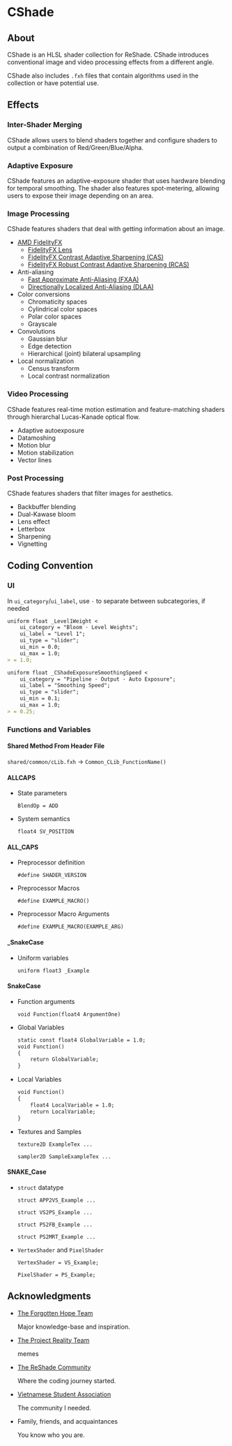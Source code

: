
# CShade

## About

CShade is an HLSL shader collection for ReShade. CShade introduces conventional image and video processing effects from a different angle.

CShade also includes `.fxh` files that contain algorithms used in the collection or have potential use.

## Effects

### Inter-Shader Merging

CShade allows users to blend shaders together and configure shaders to output a combination of Red/Green/Blue/Alpha.

### Adaptive Exposure

CShade features an adaptive-exposure shader that uses hardware blending for temporal smoothing. The shader also features spot-metering, allowing users to expose their image depending on an area.

### Image Processing

CShade features shaders that deal with getting information about an image.

- [AMD FidelityFX](https://gpuopen.com/amd-fidelityfx-sdk/)
  - [FidelityFX Lens](https://gpuopen.com/manuals/fidelityfx_sdk/fidelityfx_sdk-page_techniques_lens/)
  - [FidelityFX Contrast Adaptive Sharpening (CAS)](https://gpuopen.com/manuals/fidelityfx_sdk/fidelityfx_sdk-page_techniques_contrast-adaptive-sharpening/)
  - [FidelityFX Robust Contrast Adaptive Sharpening (RCAS)](https://gpuopen.com/manuals/fidelityfx_sdk/fidelityfx_sdk-page_techniques_super-resolution-upscaler/#robust-contrast-adaptive-sharpening-rcas)
- Anti-aliasing
  - [Fast Approximate Anti-Aliasing (FXAA)](https://en.wikipedia.org/wiki/Fast_approximate_anti-aliasing)
  - [Directionally Localized Anti-Aliasing (DLAA)](http://www.and.intercon.ru/releases/talks/dlaagdc2011/)
- Color conversions
  - Chromaticity spaces
  - Cylindrical color spaces
  - Polar color spaces
  - Grayscale
- Convolutions
  - Gaussian blur
  - Edge detection
  - Hierarchical (joint) bilateral upsampling
- Local normalization
  - Census transform
  - Local contrast normalization

### Video Processing

CShade features real-time motion estimation and feature-matching shaders through hierarchal Lucas-Kanade optical flow.

- Adaptive autoexposure
- Datamoshing
- Motion blur
- Motion stabilization
- Vector lines

### Post Processing

CShade features shaders that filter images for aesthetics.

- Backbuffer blending
- Dual-Kawase bloom
- Lens effect
- Letterbox
- Sharpening
- Vignetting

## Coding Convention

### UI

In `ui_category`/`ui_label`, use `·` to separate between subcategories, if needed

```md
uniform float _Level1Weight <
    ui_category = "Bloom · Level Weights";
    ui_label = "Level 1";
    ui_type = "slider";
    ui_min = 0.0;
    ui_max = 1.0;
> = 1.0;

uniform float _CShadeExposureSmoothingSpeed <
    ui_category = "Pipeline · Output · Auto Exposure";
    ui_label = "Smoothing Speed";
    ui_type = "slider";
    ui_min = 0.1;
    ui_max = 1.0;
> = 0.25;
```

### Functions and Variables

#### Shared Method From Header File

  `shared/common/cLib.fxh` -> `Common_CLib_FunctionName()`

#### ALLCAPS

- State parameters

  `BlendOp = ADD`

- System semantics

  `float4 SV_POSITION`

#### ALL_CAPS

- Preprocessor definition

  `#define SHADER_VERSION`

- Preprocessor Macros

  `#define EXAMPLE_MACRO()`

- Preprocessor Macro Arguments

  `#define EXAMPLE_MACRO(EXAMPLE_ARG)`

#### _SnakeCase

- Uniform variables

  `uniform float3 _Example`

#### SnakeCase

- Function arguments

  `void Function(float4 ArgumentOne)`

- Global Variables

  ```md
  static const float4 GlobalVariable = 1.0;
  void Function()
  {
      return GlobalVariable;
  }
  ```

- Local Variables

  ```md
  void Function()
  {
      float4 LocalVariable = 1.0;
      return LocalVariable;
  }
  ```

- Textures and Samples

  `texture2D ExampleTex ...`

  `sampler2D SampleExampleTex ...`

#### SNAKE_Case

- `struct` datatype

  `struct APP2VS_Example ...`

  `struct VS2PS_Example ...`

  `struct PS2FB_Example ...`

  `struct PS2MRT_Example ...`

- `VertexShader` and `PixelShader`

  `VertexShader = VS_Example;`

  `PixelShader = PS_Example;`

## Acknowledgments

- [The Forgotten Hope Team](http://forgottenhope.warumdarum.de/)

  Major knowledge-base and inspiration.

- [The Project Reality Team](https://www.realitymod.com/)

  memes

- [The ReShade Community](https://reshade.me/)

  Where the coding journey started.

- [Vietnamese Student Association](https://www.instagram.com/asu.vsa)

  The community I needed.

- Family, friends, and acquaintances

  You know who you are.
